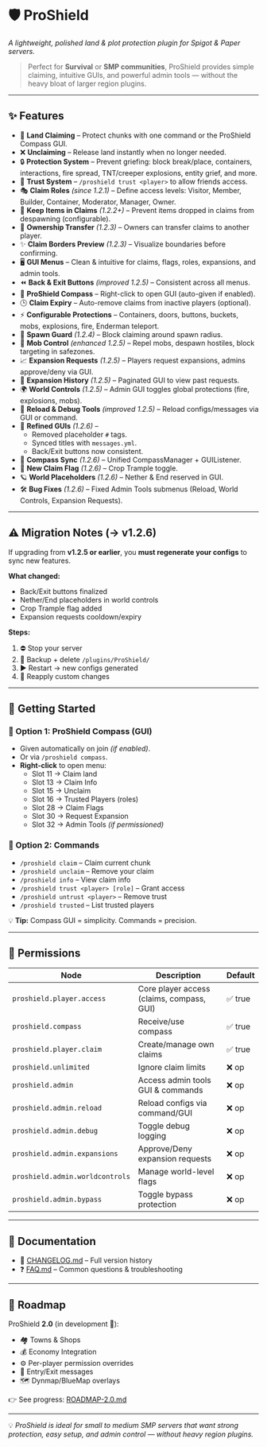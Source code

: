 # 🛡️ ProShield
*A lightweight, polished land & plot protection plugin for Spigot & Paper servers.*

> Perfect for **Survival** or **SMP communities**, ProShield provides simple claiming, intuitive GUIs, and powerful admin tools — without the heavy bloat of larger region plugins.

---

## ✨ Features

- 🏡 **Land Claiming** – Protect chunks with one command or the ProShield Compass GUI.  
- ❌ **Unclaiming** – Release land instantly when no longer needed.  
- 🔒 **Protection System** – Prevent griefing: block break/place, containers, interactions, fire spread, TNT/creeper explosions, entity grief, and more.  
- 👥 **Trust System** – `/proshield trust <player>` to allow friends access.  
- 🎭 **Claim Roles** *(since 1.2.1)* – Define access levels: Visitor, Member, Builder, Container, Moderator, Manager, Owner.  
- 🎒 **Keep Items in Claims** *(1.2.2+)* – Prevent items dropped in claims from despawning (configurable).  
- 🔄 **Ownership Transfer** *(1.2.3)* – Owners can transfer claims to another player.  
- ✨ **Claim Borders Preview** *(1.2.3)* – Visualize boundaries before confirming.  
- 🖥️ **GUI Menus** – Clean & intuitive for claims, flags, roles, expansions, and admin tools.  
- ⏪ **Back & Exit Buttons** *(improved 1.2.5)* – Consistent across all menus.  
- 🧭 **ProShield Compass** – Right-click to open GUI (auto-given if enabled).  
- 🕒 **Claim Expiry** – Auto-remove claims from inactive players (optional).  
- ⚡ **Configurable Protections** – Containers, doors, buttons, buckets, mobs, explosions, fire, Enderman teleport.  
- 🛑 **Spawn Guard** *(1.2.4)* – Block claiming around spawn radius.  
- 🧟 **Mob Control** *(enhanced 1.2.5)* – Repel mobs, despawn hostiles, block targeting in safezones.  
- 📈 **Expansion Requests** *(1.2.5)* – Players request expansions, admins approve/deny via GUI.  
- 📜 **Expansion History** *(1.2.5)* – Paginated GUI to view past requests.  
- 🌍 **World Controls** *(1.2.5)* – Admin GUI toggles global protections (fire, explosions, mobs).  
- 🔧 **Reload & Debug Tools** *(improved 1.2.5)* – Reload configs/messages via GUI or command.  
- 🎨 **Refined GUIs** *(1.2.6)* –  
  - Removed placeholder `#` tags.  
  - Synced titles with `messages.yml`.  
  - Back/Exit buttons now consistent.  
- 🧭 **Compass Sync** *(1.2.6)* – Unified CompassManager + GUIListener.  
- 🌾 **New Claim Flag** *(1.2.6)* – Crop Trample toggle.  
- 🪐 **World Placeholders** *(1.2.6)* – Nether & End reserved in GUI.  
- 🛠️ **Bug Fixes** *(1.2.6)* – Fixed Admin Tools submenus (Reload, World Controls, Expansion Requests).  

---

## ⚠️ Migration Notes (→ v1.2.6)

If upgrading from **v1.2.5 or earlier**, you **must regenerate your configs** to sync new features.

**What changed:**  
- Back/Exit buttons finalized  
- Nether/End placeholders in world controls  
- Crop Trample flag added  
- Expansion requests cooldown/expiry  

**Steps:**  
1. ⛔ Stop your server  
2. 📂 Backup + delete `/plugins/ProShield/`  
3. ▶️ Restart → new configs generated  
4. 📝 Reapply custom changes  

---

## 🏡 Getting Started

### 🔹 Option 1: ProShield Compass (GUI)
- Given automatically on join *(if enabled)*.  
- Or via `/proshield compass`.  
- **Right-click** to open menu:  
  - Slot 11 → Claim land  
  - Slot 13 → Claim Info  
  - Slot 15 → Unclaim  
  - Slot 16 → Trusted Players (roles)  
  - Slot 28 → Claim Flags  
  - Slot 30 → Request Expansion  
  - Slot 32 → Admin Tools *(if permissioned)*  

### 🔹 Option 2: Commands
- `/proshield claim` – Claim current chunk  
- `/proshield unclaim` – Remove your claim  
- `/proshield info` – View claim info  
- `/proshield trust <player> [role]` – Grant access  
- `/proshield untrust <player>` – Remove trust  
- `/proshield trusted` – List trusted players  

💡 **Tip:** Compass GUI = simplicity. Commands = precision.

---

## 🔑 Permissions

| Node                             | Description                                     | Default |
|----------------------------------|-------------------------------------------------|---------|
| `proshield.player.access`        | Core player access (claims, compass, GUI)       | ✅ true |
| `proshield.compass`              | Receive/use compass                             | ✅ true |
| `proshield.player.claim`         | Create/manage own claims                        | ✅ true |
| `proshield.unlimited`            | Ignore claim limits                             | ❌ op   |
| `proshield.admin`                | Access admin tools GUI & commands               | ❌ op   |
| `proshield.admin.reload`         | Reload configs via command/GUI                  | ❌ op   |
| `proshield.admin.debug`          | Toggle debug logging                            | ❌ op   |
| `proshield.admin.expansions`     | Approve/Deny expansion requests                 | ❌ op   |
| `proshield.admin.worldcontrols`  | Manage world-level flags                        | ❌ op   |
| `proshield.admin.bypass`         | Toggle bypass protection                        | ❌ op   |

---

## 📖 Documentation
- 📜 [CHANGELOG.md](CHANGELOG.md) – Full version history  
- ❓ [FAQ.md](FAQ.md) – Common questions & troubleshooting  

---

## 🚀 Roadmap
ProShield **2.0** (in development 🚧):  
- 🏘️ Towns & Shops  
- 💰 Economy Integration  
- ⚙️ Per-player permission overrides  
- 🎨 Entry/Exit messages  
- 🗺️ Dynmap/BlueMap overlays  

👉 See progress: [ROADMAP-2.0.md](ROADMAP-2.0.md)  

---

💡 *ProShield is ideal for small to medium SMP servers that want strong protection, easy setup, and admin control — without heavy region plugins.*  

